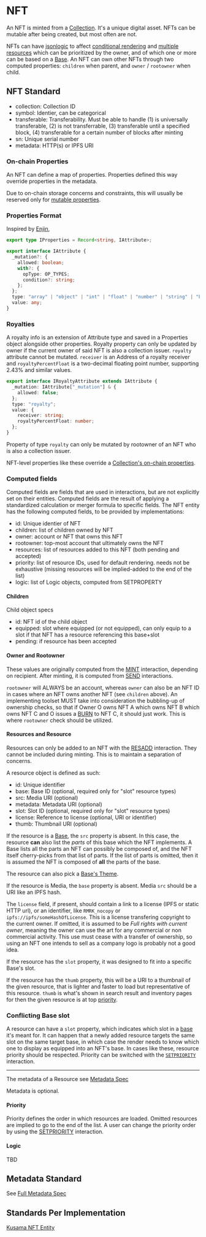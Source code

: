 # NFT

An NFT is minted from a [Collection](collection.md). It's a unique digital asset. NFTs can be
mutable after being created, but most often are not.

NFTs can have [jsonlogic](https://jsonlogic.com/) to affect
[conditional rendering](#conditional-rendering) and [multiple resources](#resources) which can be
prioritized by the owner, and of which one or more can be based on a [Base](base.md). An NFT can own
other NFTs through two computed properties: `children` when parent, and `owner` / `rootowner` when
child.

## NFT Standard
- collection: Collection ID
- symbol: Identier, can be categorical
- transferable: Transferability.  Must be able to handle (1) is universally transferable, (2) is not transferrable, (3) transferable until a specified block, (4) transferable for a certain number of blocks after minting
- sn: Unique serial number
- metadata: HTTP(s) or IPFS URI

### On-chain Properties

An NFT can define a map of properties. Properties defined this way override properties in the metadata.

Due to on-chain storage concerns and constraints, this will usually be reserved only for
[mutable properties](../interactions/setproperty.md).

### Properties Format

Inspired by
[Enjin](https://github.com/ethereum/EIPs/blob/master/EIPS/eip-1155.md#erc-1155-metadata-uri-json-schema),

```ts
export type IProperties = Record<string, IAttribute>;

export interface IAttribute {
  _mutation?: {
    allowed: boolean;
    with?: {
      opType: OP_TYPES;
      condition?: string;
    };
  };
  type: "array" | "object" | "int" | "float" | "number" | "string" | "boolean" | "datetime" | "royalty";
  value: any;
}
```

### Royalties

A royalty info is an extension of Attribute type and saved in a Properties object alongside other properties. Royalty property can only be updated by owner if the current owner of said NFT is also a collection issuer. `royalty` attribute cannot be mutated.
`receiver` is an Address of a royalty receiver and `royaltyPercentFloat` is a two-decimal floating point number, supporting 2.43% and similar values.

```ts
export interface IRoyaltyAttribute extends IAttribute {
  _mutation: IAttribute["_mutation"] & {
    allowed: false;
  };
  type: "royalty";
  value: {
    receiver: string;
    royaltyPercentFloat: number;
  };
}
```

Property of type `royalty` can only be mutated by rootowner of an NFT who is also a collection issuer.

NFT-level properties like these override a
[Collection's on-chain properties](collection.md#on-chain-properties).

### Computed fields

Computed fields are fields that are used in interactions, but are not explicitly set on their
entities. Computed fields are the result of applying a standardized calculation or merger formula to
specific fields. The NFT entity has the following computed fields, to be provided by
implementations:
- id: Unique identier of NFT
- children: list of children owned by NFT
- owner: account or NFT that owns this NFT
- rootowner: top-most account that ultimately owns the NFT
- resources: list of resources added to this NFT (both pending and accepted)
- priority: list of resource IDs, used for default rendering.  needs not be exhaustive (missing resources will be implied-added to the end of the list)
- logic: list of Logic objects, computed from SETPROPERTY

#### Children

Child object specs
- id: NFT id of the child object
- equipped: slot where equipped (or not equipped), can only equip to a slot if that NFT has a resource referencing this base+slot
- pending: if resource has been accepted

#### Owner and Rootowner

These values are originally computed from the [MINT](../interactions/mind.md) interaction, depending
on recipient. After minting, it is computed from [SEND](../interactions/send.md) interactions.

`rootowner` will ALWAYS be an account, whereas `owner` can also be an NFT ID in cases where an NFT
owns another NFT (see `children` above). An implementing toolset MUST take into consideration the
bubbling-up of ownership checks, so that if Owner O owns NFT A which owns NFT B which owns NFT C and
O issues a [BURN](../interactions/burn.md) to NFT C, it should just work. This is where `rootowner`
check should be utilized.

#### Resources and Resource

Resources can only be added to an NFT with the [RESADD](../interactions/resadd.md) interaction. They
cannot be included during minting. This is to maintain a separation of concerns.

A resource object is defined as such:
- id: Unique identifier
- base: Base ID (optional, required only for "slot" resource types)
- src: Media URI (optional)
- metadata: Metadata URI (optional)
- slot: Slot ID (optional, required only for "slot" resource types)
- license: Reference to license (optional, URI or identifier)
- thumb: Thumbnail URI (optional)

If the resource is a [Base](base.md), the `src` property is absent. In this case, the resource **can** also list the
_parts_ of this base which the NFT implements. A Base lists all the parts an NFT can possibly be composed of, and the NFT itself cherry-picks from that list of parts. If the list of parts is omitted, then it is assumed the NFT is composed of **all** the parts of the base. 

The resource can also pick a [Base's Theme](base.md#themes).

If the resource is Media, the `base` property is absent. Media `src` should be a URI like an IPFS
hash.

The `license` field, if present, should contain a link to a license (IPFS or static HTTP url), or an
identifier, like `RMRK_nocopy` or `ipfs://ipfs/someHashOfLicense`. This is a license transfering
copyright to the current owner. If omitted, it is assumed to be _Full rights with current owner_,
meaning the owner can use the art for any commercial or non commercial activity. This use must cease
with a transfer of ownership, so using an NFT one intends to sell as a company logo is probably not
a good idea.

If the resource has the `slot` property, it was designed to fit into a specific Base's slot.

If the resource has the `thumb` property, this will be a URI to a thumbnail of the given resource, that is lighter and faster to load but representative of this resource. `thumb` is what's shown in search result and inventory pages for then the given resource is at top [priority](../interactions/setpriority.md).

### Conflicting Base slot

A resource can have a `slot` property, which indicates which slot in a [base](../entities/base.md)
it's meant for. It can happen that a newly added resource targets the same slot on the same target
base, in which case the render needs to know which one to display as equipped into an NFT's base. In
cases like these, resource priority should be respected. Priority can be switched with the
[`SETPRIORITY`](../interactions/setpriority.md) interaction.

---

The metadata of a Resource see [Metadata Spec](./metadata.md)

Metadata is optional.

#### Priority

Priority defines the order in which resources are loaded.  Omitted resources are implied to go to the end of the list.  A user can change the priority order by using the [SETPRIORITY](../interactions/setpriority.md)
interaction. 

#### Logic

TBD

## Metadata Standard

See [Full Metadata Spec](./metadata.md)

## Standards Per Implementation

[Kusama NFT Entity](../../kusama/entities/nft.md)
